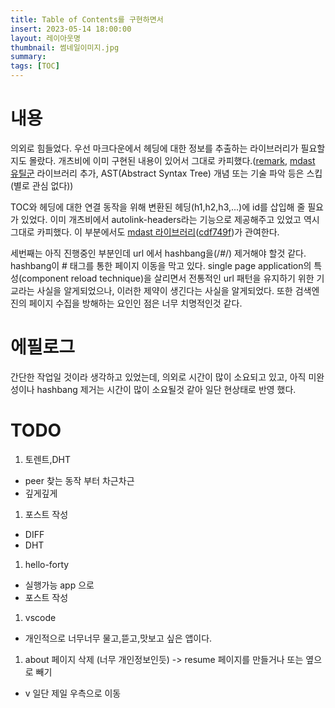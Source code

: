 ```yaml
---
title: Table of Contents를 구현하면서
insert: 2023-05-14 18:00:00
layout: 레이아웃명
thumbnail: 썸네일이미지.jpg
summary: 
tags: [TOC]
---
```


# 내용
의외로 힘들었다. 우선 마크다운에서 헤딩에 대한 정보를 추출하는 라이브러리가 필요할지도 몰랐다. 개츠비에 이미 구현된 내용이 있어서 그대로 카피했다.(<a href="https://www.npmjs.com/package/remark" target="_blank">remark</a>, <a href="https://github.com/syntax-tree" target="_blank">mdast 유틸군</a> 라이브러리 추가, AST(Abstract Syntax Tree) 개념 또는 기술 파악 등은 스킵(별로 관심 없다))

TOC와 헤딩에 대한 연결 동작을 위해 변환된 헤딩(h1,h2,h3,...)에 id를 삽입해 줄 필요가 있었다. 이미 개츠비에서 autolink-headers라는 기능으로 제공해주고 있었고 역시 그대로 카피했다. 이 부분에서도 <a href="https://github.com/syntax-tree" target="_blank">mdast 라이브러리</a>(<a href="https://github.com/RedPeanut/redpeanut.github.io.src/commit/cdf749f" target="_blank">cdf749f</a>)가 관여한다.

세번째는 아직 진행중인 부분인데 url 에서 hashbang을(/#/) 제거해야 할것 같다. hashbang이 # 태그를 통한 페이지 이동을 막고 있다. single page application의 특성(component reload technique)을 살리면서 전통적인 url 패턴을 유지하기 위한 기교라는 사실을 알게되었으나, 이러한 제약이 생긴다는 사실을 알게되었다. 또한 검색엔진의 페이지 수집을 방해하는 요인인 점은 너무 치명적인것 같다.

# 에필로그
간단한 작업일 것이라 생각하고 있었는데, 의외로 시간이 많이 소요되고 있고, 아직 미완성이나 hashbang 제거는 시간이 많이 소요될것 같아 일단 현상태로 반영 했다.

# TODO
1. 토렌트,DHT 
- peer 찾는 동작 부터 차근차근
- 깊게깊게
1. 포스트 작성
- DIFF
- DHT
1. hello-forty
- 실행가능 app 으로
- 포스트 작성
1. vscode
- 개인적으로 너무너무 물고,뜯고,맛보고 싶은 앱이다.
1. about 페이지 삭제 (너무 개인정보인듯) -> resume 페이지를 만들거나 또는 옆으로 빼기
- v 일단 제일 우측으로 이동